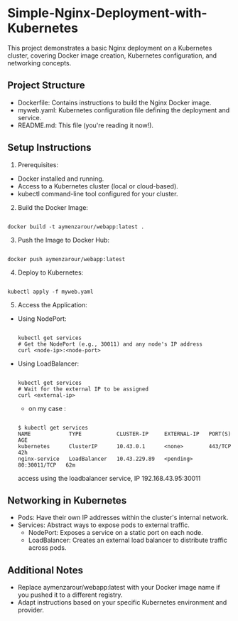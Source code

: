 # Simple-Nginx-Deployment-with-Kubernetes

This project demonstrates a basic Nginx deployment on a Kubernetes cluster, covering Docker image creation, Kubernetes configuration, and networking concepts.

## Project Structure

  - Dockerfile: Contains instructions to build the Nginx Docker image.
  - myweb.yaml: Kubernetes configuration file defining the deployment and service.
  - README.md: This file (you're reading it now!).

## Setup Instructions

1.  Prerequisites:

  - Docker installed and running.
  - Access to a Kubernetes cluster (local or cloud-based).
  - kubectl command-line tool configured for your cluster.

2.  Build the Docker Image:

```<bash>

docker build -t aymenzarour/webapp:latest .

```

3.  Push the Image to Docker Hub:

```<bash>

docker push aymenzarour/webapp:latest

```

4.  Deploy to Kubernetes:

```<bash>

kubectl apply -f myweb.yaml

```

5.  Access the Application:

  - Using NodePort:
    ```<bash>

    kubectl get services
    # Get the NodePort (e.g., 30011) and any node's IP address
    curl <node-ip>:<node-port>
    
    ```
  - Using LoadBalancer:
    ```<bash>

    kubectl get services
    # Wait for the external IP to be assigned
    curl <external-ip>
    
    ```

    -  on my case :
      
      ```<bash>
      
      $ kubectl get services
      NAME            TYPE           CLUSTER-IP     EXTERNAL-IP   PORT(S)        AGE
      kubernetes      ClusterIP      10.43.0.1      <none>        443/TCP        42h
      nginx-service   LoadBalancer   10.43.229.89   <pending>     80:30011/TCP   62m

       ```

      access using the loadbalancer service, IP 192.168.43.95:30011

## Networking in Kubernetes

  - Pods: Have their own IP addresses within the cluster's internal network.
  - Services: Abstract ways to expose pods to external traffic.
    - NodePort: Exposes a service on a static port on each node.
    - LoadBalancer: Creates an external load balancer to distribute traffic across pods.

## Additional Notes

  - Replace aymenzarour/webapp:latest with your Docker image name if you pushed it to a different registry.
  - Adapt instructions based on your specific Kubernetes environment and provider.


      


